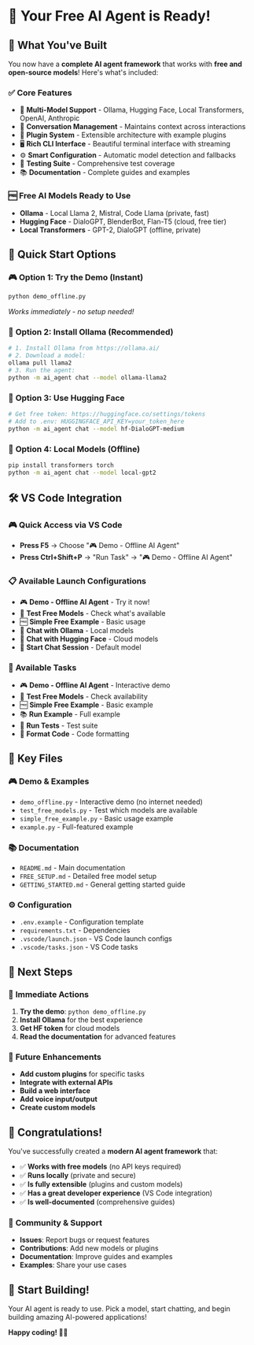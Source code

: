 # 🎉 Your Free AI Agent is Ready!

## 🚀 What You've Built

You now have a **complete AI agent framework** that works with **free and open-source models**! Here's what's included:

### ✅ **Core Features**
- 🤖 **Multi-Model Support** - Ollama, Hugging Face, Local Transformers, OpenAI, Anthropic
- 💬 **Conversation Management** - Maintains context across interactions
- 🔌 **Plugin System** - Extensible architecture with example plugins
- 🖥️ **Rich CLI Interface** - Beautiful terminal interface with streaming
- ⚙️ **Smart Configuration** - Automatic model detection and fallbacks
- 🧪 **Testing Suite** - Comprehensive test coverage
- 📚 **Documentation** - Complete guides and examples

### 🆓 **Free AI Models Ready to Use**
- **Ollama** - Local Llama 2, Mistral, Code Llama (private, fast)
- **Hugging Face** - DialoGPT, BlenderBot, Flan-T5 (cloud, free tier)
- **Local Transformers** - GPT-2, DialoGPT (offline, private)

## 🎯 **Quick Start Options**

### 🎮 **Option 1: Try the Demo (Instant)**
```bash
python demo_offline.py
```
*Works immediately - no setup needed!*

### 🦙 **Option 2: Install Ollama (Recommended)**
```bash
# 1. Install Ollama from https://ollama.ai/
# 2. Download a model:
ollama pull llama2
# 3. Run the agent:
python -m ai_agent chat --model ollama-llama2
```

### 🤗 **Option 3: Use Hugging Face**
```bash
# Get free token: https://huggingface.co/settings/tokens
# Add to .env: HUGGINGFACE_API_KEY=your_token_here
python -m ai_agent chat --model hf-DialoGPT-medium
```

### 🔬 **Option 4: Local Models (Offline)**
```bash
pip install transformers torch
python -m ai_agent chat --model local-gpt2
```

## 🛠️ **VS Code Integration**

### 🎮 **Quick Access via VS Code**
- **Press F5** → Choose "🎮 Demo - Offline AI Agent"
- **Press Ctrl+Shift+P** → "Run Task" → "🎮 Demo - Offline AI Agent"

### 📋 **Available Launch Configurations**
- 🎮 **Demo - Offline AI Agent** - Try it now!
- 🧪 **Test Free Models** - Check what's available
- 🆓 **Simple Free Example** - Basic usage
- 🦙 **Chat with Ollama** - Local models
- 🤗 **Chat with Hugging Face** - Cloud models
- 💬 **Start Chat Session** - Default model

### 🔧 **Available Tasks**
- 🎮 **Demo - Offline AI Agent** - Interactive demo
- 🧪 **Test Free Models** - Check availability
- 🆓 **Simple Free Example** - Basic example
- 📚 **Run Example** - Full example
- 🧪 **Run Tests** - Test suite
- 🎨 **Format Code** - Code formatting

## 📁 **Key Files**

### 🎮 **Demo & Examples**
- `demo_offline.py` - Interactive demo (no internet needed)
- `test_free_models.py` - Test which models are available
- `simple_free_example.py` - Basic usage example
- `example.py` - Full-featured example

### 📚 **Documentation**
- `README.md` - Main documentation
- `FREE_SETUP.md` - Detailed free model setup
- `GETTING_STARTED.md` - General getting started guide

### ⚙️ **Configuration**
- `.env.example` - Configuration template
- `requirements.txt` - Dependencies
- `.vscode/launch.json` - VS Code launch configs
- `.vscode/tasks.json` - VS Code tasks

## 🚀 **Next Steps**

### 🎯 **Immediate Actions**
1. **Try the demo**: `python demo_offline.py`
2. **Install Ollama** for the best experience
3. **Get HF token** for cloud models
4. **Read the documentation** for advanced features

### 🔮 **Future Enhancements**
- **Add custom plugins** for specific tasks
- **Integrate with external APIs**
- **Build a web interface**
- **Add voice input/output**
- **Create custom models**

## 🎊 **Congratulations!**

You've successfully created a **modern AI agent framework** that:
- ✅ **Works with free models** (no API keys required)
- ✅ **Runs locally** (private and secure)
- ✅ **Is fully extensible** (plugins and custom models)
- ✅ **Has a great developer experience** (VS Code integration)
- ✅ **Is well-documented** (comprehensive guides)

### 🤝 **Community & Support**
- **Issues**: Report bugs or request features
- **Contributions**: Add new models or plugins
- **Documentation**: Improve guides and examples
- **Examples**: Share your use cases

## 🎉 **Start Building!**

Your AI agent is ready to use. Pick a model, start chatting, and begin building amazing AI-powered applications!

**Happy coding! 🚀🤖**
